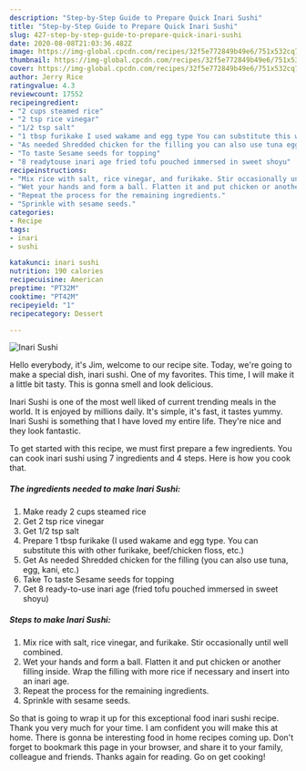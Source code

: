 ```yaml
---
description: "Step-by-Step Guide to Prepare Quick Inari Sushi"
title: "Step-by-Step Guide to Prepare Quick Inari Sushi"
slug: 427-step-by-step-guide-to-prepare-quick-inari-sushi
date: 2020-08-08T21:03:36.482Z
image: https://img-global.cpcdn.com/recipes/32f5e772849b49e6/751x532cq70/inari-sushi-recipe-main-photo.jpg
thumbnail: https://img-global.cpcdn.com/recipes/32f5e772849b49e6/751x532cq70/inari-sushi-recipe-main-photo.jpg
cover: https://img-global.cpcdn.com/recipes/32f5e772849b49e6/751x532cq70/inari-sushi-recipe-main-photo.jpg
author: Jerry Rice
ratingvalue: 4.3
reviewcount: 17552
recipeingredient:
- "2 cups steamed rice"
- "2 tsp rice vinegar"
- "1/2 tsp salt"
- "1 tbsp furikake I used wakame and egg type You can substitute this with other furikake beefchicken floss etc"
- "As needed Shredded chicken for the filling you can also use tuna egg kani etc"
- "To taste Sesame seeds for topping"
- "8 readytouse inari age fried tofu pouched immersed in sweet shoyu"
recipeinstructions:
- "Mix rice with salt, rice vinegar, and furikake. Stir occasionally until well combined."
- "Wet your hands and form a ball. Flatten it and put chicken or another filling inside. Wrap the filling with more rice if necessary and insert into an inari age."
- "Repeat the process for the remaining ingredients."
- "Sprinkle with sesame seeds."
categories:
- Recipe
tags:
- inari
- sushi

katakunci: inari sushi 
nutrition: 190 calories
recipecuisine: American
preptime: "PT32M"
cooktime: "PT42M"
recipeyield: "1"
recipecategory: Dessert

---
```



![Inari Sushi](https://img-global.cpcdn.com/recipes/32f5e772849b49e6/751x532cq70/inari-sushi-recipe-main-photo.jpg)

Hello everybody, it's Jim, welcome to our recipe site. Today, we're going to make a special dish, inari sushi. One of my favorites. This time, I will make it a little bit tasty. This is gonna smell and look delicious.

Inari Sushi is one of the most well liked of current trending meals in the world. It is enjoyed by millions daily. It's simple, it's fast, it tastes yummy. Inari Sushi is something that I have loved my entire life. They're nice and they look fantastic.




To get started with this recipe, we must first prepare a few ingredients. You can cook inari sushi using 7 ingredients and 4 steps. Here is how you cook that.

<!--inarticleads1-->

##### The ingredients needed to make Inari Sushi:

1. Make ready 2 cups steamed rice
1. Get 2 tsp rice vinegar
1. Get 1/2 tsp salt
1. Prepare 1 tbsp furikake (I used wakame and egg type. You can substitute this with other furikake, beef/chicken floss, etc.)
1. Get As needed Shredded chicken for the filling (you can also use tuna, egg, kani, etc.)
1. Take To taste Sesame seeds for topping
1. Get 8 ready-to-use inari age (fried tofu pouched immersed in sweet shoyu)




<!--inarticleads2-->

##### Steps to make Inari Sushi:

1. Mix rice with salt, rice vinegar, and furikake. Stir occasionally until well combined.
1. Wet your hands and form a ball. Flatten it and put chicken or another filling inside. Wrap the filling with more rice if necessary and insert into an inari age.
1. Repeat the process for the remaining ingredients.
1. Sprinkle with sesame seeds.




So that is going to wrap it up for this exceptional food inari sushi recipe. Thank you very much for your time. I am confident you will make this at home. There is gonna be interesting food in home recipes coming up. Don't forget to bookmark this page in your browser, and share it to your family, colleague and friends. Thanks again for reading. Go on get cooking!
